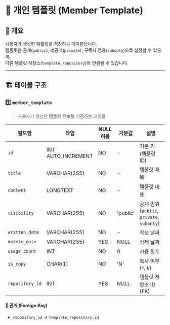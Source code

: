 # 📂 개인 템플릿 (Member Template)

## 📖 개요
사용자가 생성한 템플릿을 저장하는 테이블입니다.  
템플릿은 공개(`public`), 비공개(`private`), 구독자 전용(`subonly`)으로 설정할 수 있으며,  
다른 템플릿 저장소(`template_repository`)와 연결될 수 있습니다.

---

## 🏗️ 테이블 구조

### 1️⃣ `member_template`
> 사용자가 생성한 템플릿 정보를 저장하는 테이블

| 필드명         | 타입             | NULL 허용 | 기본값   | 설명 |
|---------------|-----------------|----------|---------|------|
| `id`         | INT AUTO_INCREMENT | NO       | -       | 기본 키 (템플릿 ID) |
| `title`      | VARCHAR(255)      | NO       | -       | 템플릿 제목 |
| `content`    | LONGTEXT          | NO       | -       | 템플릿 내용 |
| `visibility` | VARCHAR(255)      | NO       | 'public' | 공개 범위 (`public`, `private`, `subonly`) |
| `written_date` | VARCHAR(255)    | NO       | -       | 작성 날짜 |
| `delete_date` | VARCHAR(255)     | YES      | NULL    | 삭제 날짜 |
| `usage_count` | INT               | NO       | 0       | 사용 횟수 |
| `is_copy`    | CHAR(1)           | NO       | 'N'     | 복사 여부 (`Y`, `N`) |
| `repository_id` | INT            | YES      | NULL    | 템플릿 저장소 ID (FK) |

#### 🔗 관계 (Foreign Key)
- `repository_id` → `template_repository.id`
